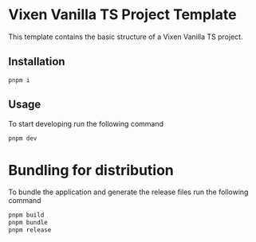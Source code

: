 # Vixen Vanilla TS Project Template

This template contains the basic structure of a Vixen Vanilla TS project.

## Installation

`pnpm i`

## Usage

To start developing run the following command

```bash
pnpm dev
```

# Bundling for distribution

To bundle the application and generate the release files run the following command

```bash
pnpm build
pnpm bundle
pnpm release
```

